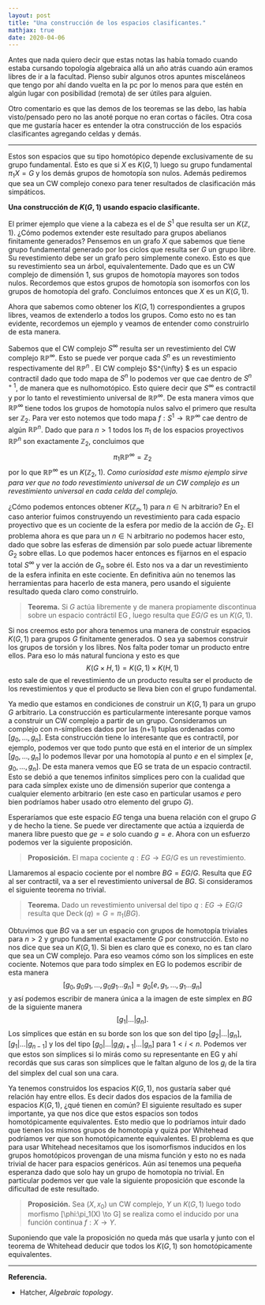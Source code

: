 ```yaml
---
layout: post
title: "Una construcción de los espacios clasificantes."
mathjax: true
date: 2020-04-06
---
```


Antes que nada quiero decir que estas notas las había tomado cuando estaba cursando topología algebraica allá un año atrás cuando aún eramos libres de ir a la facultad. Pienso subir algunos otros apuntes misceláneos que tengo por ahí dando vuelta en la pc por lo menos para que estén en algún lugar con posibilidad (remota) de ser útiles para alguien.

Otro comentario es que las demos de los teoremas se las debo, las había visto/pensado pero no las anoté porque no eran cortas o fáciles. Otra cosa que me gustaría hacer es entender la otra construcción de los espaciós clasificantes agregando celdas y demás.

------------------------------
Estos son espacios que su tipo homotópico depende exclusivamente de su grupo fundamental. Esto es que si $X$ es $K(G,1)$ luego su grupo fundamental $\pi_1 X=G$ y los demás grupos de homotopía son nulos. Además pediremos que sea un CW complejo conexo para tener resultados de clasificación más simpáticos.

**Una construcción de $K(G,1)$ usando espacio clasificante.**

El primer ejemplo que viene a la cabeza es el de $S^1$ que resulta ser un $K(\mathbb Z,1)$. ¿Cómo podemos extender este resultado para grupos abelianos finitamente generados? Pensemos en un grafo $X$ que sabemos que tiene grupo fundamental generado por los ciclos que resulta ser $G$ un grupo libre. Su revestimiento debe ser un grafo pero simplemente conexo. Esto es que su revestimiento sea un árbol, equivalentemente. Dado que es un CW complejo de dimensión 1, sus grupos de homotopía mayores son todos nulos. Recordemos que estos grupos de homotopía son isomorfos con los grupos de homotopía del grafo. Concluimos entonces que $X$ es un $K(G,1)$.

Ahora que sabemos como obtener los $K(G,1)$ correspondientes a grupos libres, veamos de extenderlo a todos los grupos. Como esto no es tan evidente, recordemos un ejemplo y veamos de entender como construirlo de esta manera.

Sabemos que el CW complejo $S^{\infty}$ resulta ser un revestimiento del CW complejo $\mathbb{RP}^{\infty}$. Esto se puede ver porque cada $S^n$ es un revestimiento respectivamente del $\mathbb{RP}^n$ . El CW complejo $S^{\infty} $ es un espacio contractil dado que todo mapa de $S^n$ lo podemos ver que cae dentro de $S^{n+1}$, de manera que es nulhomotópico. Esto quiere decir que $S^{\infty}$ es contractil y por lo tanto el revestimiento universal de $\mathbb{RP}^{\infty}$. De esta manera vimos que $\mathbb{RP}^{\infty}$ tiene todos los grupos de homotopía nulos salvo el primero que resulta ser $\mathbb Z_2$. Para ver esto notemos que todo mapa $f:S^1 \to \mathbb{RP}^{\infty}$ cae dentro de algún $\mathbb{RP}^n$. Dado que para $n>1$ todos los $\pi_1$ de los espacios proyectivos $\mathbb{RP}^n$ son exactamente $\mathbb Z_2$, concluimos que 
$$\pi_1 \mathbb{RP}^{\infty} = \mathbb Z_2$$ por lo que $\mathbb{RP}^{\infty}$ es un $K(\mathbb Z_2, 1)$.
_Como curiosidad este mismo ejemplo sirve para ver que no todo revestimiento universal de un CW complejo es un revestimiento universal en cada celda del complejo._

¿Cómo podemos entonces obtener $K(\mathbb Z_n,1)$ para $n\in \mathbb N$ arbitrario? En el caso anterior fuimos construyendo un revestimiento para cada espacio proyectivo que es un cociente de la esfera por medio de la acción de $G_2$. El problema ahora es que para un $n \in \mathbb N$ arbitrario no podemos hacer esto, dado que sobre las esferas de dimensión par solo puede actuar libremente $G_2$ sobre ellas. Lo que podemos hacer entonces es fijarnos en el espacio total $S^{\infty}$ y ver la acción de $G_n$ sobre él. Esto nos va a dar un revestimiento de la esfera infinita en este cociente. En definitiva aún no tenemos las herramientas para hacerlo de esta manera, pero usando el siguiente resultado queda claro como construirlo.
> **Teorema.**
	Si $G$ actúa libremente y de manera propiamente discontinua sobre un espacio contráctil $\operatorname{EG}$, luego resulta que $EG/G$ es un $K(G,1)$.


Si nos creemos esto por ahora tenemos una manera de construir espacios $K(G,1)$ para grupos $G$ finitamente generados. O sea ya sabemos construir los grupos de torsión y los libres. Nos falta poder tomar un producto entre ellos. Para eso lo más natural funciona y esto es que 
$$
K(G \times H,1) = K(G,1) \times K(H,1)
$$
esto sale de que el revestimiento de un producto resulta ser el producto de los revestimientos y que el producto se lleva bien con el grupo fundamental.

Ya medio que estamos en condiciones de construir un $K(G,1)$ para un grupo $G$ arbitrario. La construcción es particularmente interesante porque vamos a construir un CW complejo a partir de un grupo. Consideramos un complejo con n-símplices dados por las (n+1) tuplas ordenadas como $[g_0, \dots, g_n]$. Esta construcción tiene lo interesante que es contractil, por ejemplo, podemos ver que todo punto que está en el interior de un símplex $[g_0, \dots, g_n]$ lo podemos llevar por una homotopía al punto $e$ en el simplex $[e,g_0, \dots, g_n]$. De esta manera vemos que EG se trata de un espacio contractil. Esto se debió a que tenemos infinitos símplices pero con la cualidad que para cada símplex existe uno de dimensión superior que contenga a cualquier elemento arbitrario (en este caso en particular usamos $e$ pero bien podríamos haber usado otro elemento del grupo $G$).

Esperaríamos que este espacio $EG$ tenga una buena relación con el grupo $G$ y de hecho la tiene. Se puede ver directamente que actúa a izquierda de manera libre puesto que $ge=e$ solo cuando $g=e$. Ahora con un esfuerzo podemos ver la siguiente proposición.
> **Proposición.**
	El mapa cociente $q:EG \to EG/G$ es un revestimiento.
	
Llamaremos al espacio cociente por el nombre $BG = EG/G$. Resulta que $EG$ al ser contractil, va a ser el revestimiento universal de $BG$. Si consideramos el siguiente teorema no trivial.
> **Teorema.**
> Dado un revestimiento universal del tipo $q:EG \to EG/G$ resulta que $\operatorname{Deck}(q)=G=\pi_1(BG)$.

Obtuvimos que $BG$ va a ser un espacio con grupos de homotopía triviales para $n>2$ y grupo fundamental exactamente $G$ por construcción. Esto no nos dice que sea un $K(G,1)$. Si bien es claro que es conexo, no es tan claro que sea un CW complejo. Para eso veamos cómo son los símplices en este cociente. Notemos que para todo símplex en EG lo podemos escribir de esta manera
$$
[g_0,g_0g_1, \dots, g_0g_1 \dots g_n] = g_0 [e,g_1, \dots, g_1 \dots g_n]
$$
 y así podemos escribir de manera única a la imagen de este simplex en $BG$ de la siguiente manera $$[g_1 | \dots | g_n].$$ Los símplices que están en su borde son los que son del tipo $[g_2| \dots| g_n], [g_1| \dots| g_{n-1}]$ y los del tipo $[g_0| \dots| g_ig_{i+1}|\dots| g_n]$ para $1<i<n$. Podemos ver que estos son símplices si lo mirás como su representante en EG y ahí recordás que sus caras son símplices que le faltan alguno de los $g_i$ de la tira del simplex del cual son una cara.


Ya tenemos construidos los espacios $K(G,1)$, nos gustaría saber qué relación hay entre ellos. Es decir dados dos espacios de la familia de espacios $K(G,1)$, ¿qué tienen en común? El siguiente resultado es super importante, ya que nos dice que estos espacios son todos homotópicamente equivalentes. Esto medio que lo podríamos intuir dado que tienen los mismos grupos de homotopía y quizá por Whitehead podríamos ver que son homotópicamente equivalentes. El problema es que para usar Whitehead necesitamos que los isomorfismos inducidos en los grupos homotópicos provengan de una misma función y esto no es nada trivial de hacer para espacios genéricos. Aún así tenemos una pequeña esperanza dado que solo hay un grupo de homotopía no trivial. En particular podemos ver que vale la siguiente proposición que esconde la dificultad de este resultado.

> **Proposición.**
	Sea $(X,x_0)$ un CW complejo, $Y$ un $K(G,1)$ luego todo morfismo 
	\[\phi:\pi_1(X) \to G\]
	 se realiza como el inducido por una función continua $f:X \to Y$.


Suponiendo que vale la proposición no queda más que usarla y junto con el teorema de Whitehead deducir que todos los $K(G,1)$ son homotópicamente equivalentes.

-----------------------------
**Referencia.** 
* Hatcher, _Algebraic topology_.


